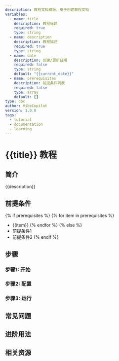 ```yaml
---
description: 教程文档模板，用于创建教程文档
variables:
  - name: title
    description: 教程标题
    required: true
    type: string
  - name: description
    description: 教程描述
    required: true
    type: string
  - name: date
    description: 创建/更新日期
    required: false
    type: string
    default: "{{current_date}}"
  - name: prerequisites
    description: 前提条件列表
    required: false
    type: array
    default: []
type: doc
author: VibeCopilot
version: 1.0.0
tags:
  - tutorial
  - documentation
  - learning
---
```


# {{title}} 教程

## 简介

{{description}}

## 前提条件

{% if prerequisites %}
{% for item in prerequisites %}

- {{item}}
{% endfor %}
{% else %}
- 前提条件1
- 前提条件2
{% endif %}

## 步骤

### 步骤1: 开始

### 步骤2: 配置

### 步骤3: 运行

## 常见问题

## 进阶用法

## 相关资源
